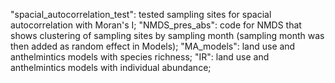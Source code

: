 "spacial_autocorrelation_test": tested sampling sites for spacial autocorrelation with Moran's I;
"NMDS_pres_abs": code for NMDS that shows clustering of sampling sites by sampling month (sampling month was then added as random effect in Models);
"MA_models": land use and anthelmintics models with species richness;
"IR": land use and anthelmintics models with individual abundance;
